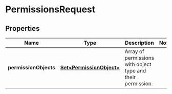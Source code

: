 

# PermissionsRequest


## Properties

Name | Type | Description | Notes
------------ | ------------- | ------------- | -------------
**permissionObjects** | [**Set&lt;PermissionObject&gt;**](PermissionObject.md) | Array of permissions with object type and their permission. | 



